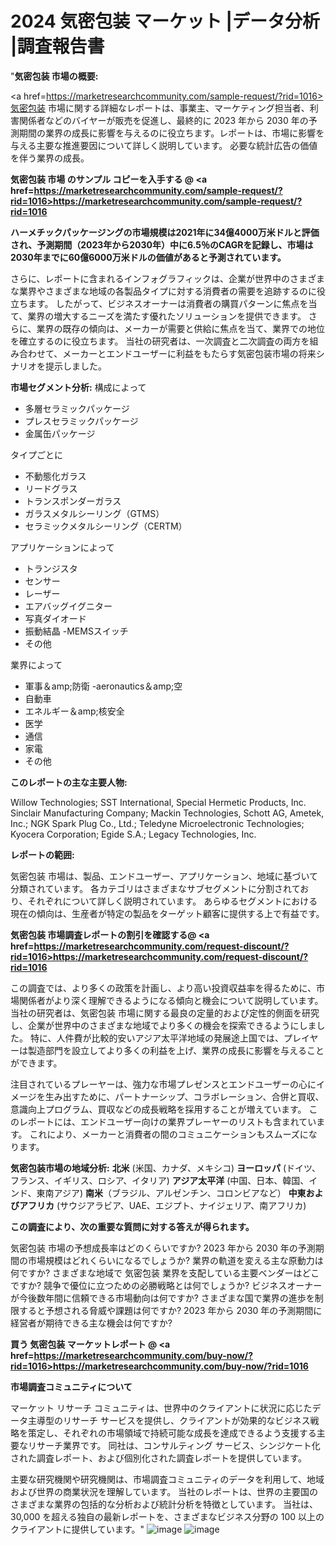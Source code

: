 # 2024 気密包装 マーケット |データ分析 |調査報告書
"<strong>気密包装 市場の概要:</strong>

<a href=https://marketresearchcommunity.com/sample-request/?rid=1016>気密包装</a> 市場に関する詳細なレポートは、事業主、マーケティング担当者、利害関係者などのバイヤーが販売を促進し、最終的に 2023 年から 2030 年の予測期間の業界の成長に影響を与えるのに役立ちます。レポートは、市場に影響を与える主要な推進要因について詳しく説明しています。 必要な統計広告の価値を伴う業界の成長。

<strong>気密包装 市場 のサンプル コピーを入手する @ <a href=https://marketresearchcommunity.com/sample-request/?rid=1016>https://marketresearchcommunity.com/sample-request/?rid=1016</a></strong>

<strong>ハーメチックパッケージングの市場規模は2021年に34億4000万米ドルと評価され、予測期間（2023年から2030年）中に6.5％のCAGRを記録し、市場は2030年までに60億6000万米ドルの価値があると予測されています。</strong>

さらに、レポートに含まれるインフォグラフィックは、企業が世界中のさまざまな業界やさまざまな地域の各製品タイプに対する消費者の需要を追跡するのに役立ちます。 したがって、ビジネスオーナーは消費者の購買パターンに焦点を当て、業界の増大するニーズを満たす優れたソリューションを提供できます。 さらに、業界の既存の傾向は、メーカーが需要と供給に焦点を当て、業界での地位を確立するのに役立ちます。 当社の研究者は、一次調査と二次調査の両方を組み合わせて、メーカーとエンドユーザーに利益をもたらす気密包装市場の将来シナリオを提示しました。

<strong>市場セグメント分析:</strong>
構成によって

- 多層セラミックパッケージ
- プレスセラミックパッケージ
- 金属缶パッケージ

タイプごとに

- 不動態化ガラス
- リードグラス
- トランスポンダーガラス
- ガラスメタルシーリング（GTMS）
- セラミックメタルシーリング（CERTM）

アプリケーションによって

- トランジスタ
- センサー
- レーザー
- エアバッグイグニター
- 写真ダイオード
- 振動結晶
-MEMSスイッチ
- その他

業界によって

- 軍事＆amp;防衛
-aeronautics＆amp;空
- 自動車
- エネルギー＆amp;核安全
- 医学
- 通信
- 家電
- その他

<strong>このレポートの主な主要人物:</strong>

Willow Technologies; SST International, Special Hermetic Products, Inc. Sinclair Manufacturing Company; Mackin Technologies, Schott AG, Ametek, Inc.; NGK Spark Plug Co., Ltd.; Teledyne Microelectronic Technologies; Kyocera Corporation; Egide S.A.; Legacy Technologies, Inc.



<strong>レポートの範囲:</strong>

気密包装 市場は、製品、エンドユーザー、アプリケーション、地域に基づいて分類されています。 各カテゴリはさまざまなサブセグメントに分割されており、それぞれについて詳しく説明されています。 あらゆるセグメントにおける現在の傾向は、生産者が特定の製品をターゲット顧客に提供する上で有益です。

<strong>気密包装 市場調査レポートの割引を確認する@ <a href=https://marketresearchcommunity.com/request-discount/?rid=1016>https://marketresearchcommunity.com/request-discount/?rid=1016</a></strong>

この調査では、より多くの政策を計画し、より高い投資収益率を得るために、市場関係者がより深く理解できるようになる傾向と機会について説明しています。 当社の研究者は、気密包装 市場に関する最良の定量的および定性的側面を研究し、企業が世界中のさまざまな地域でより多くの機会を探索できるようにしました。 特に、人件費が比較的安いアジア太平洋地域の発展途上国では、プレイヤーは製造部門を設立してより多くの利益を上げ、業界の成長に影響を与えることができます。

注目されているプレーヤーは、強力な市場プレゼンスとエンドユーザーの心にイメージを生み出すために、パートナーシップ、コラボレーション、合併と買収、意識向上プログラム、買収などの成長戦略を採用することが増えています。 このレポートには、エンドユーザー向けの業界プレーヤーのリストも含まれています。 これにより、メーカーと消費者の間のコミュニケーションもスムーズになります。

<strong>気密包装市場の地域分析:</strong>
<strong>北米</strong> (米国、カナダ、メキシコ)
<strong>ヨーロッパ</strong> (ドイツ、フランス、イギリス、ロシア、イタリア)
<strong>アジア太平洋</strong> (中国、日本、韓国、インド、東南アジア)
<strong>南米</strong>（ブラジル、アルゼンチン、コロンビアなど）
<strong>中東およびアフリカ</strong> (サウジアラビア、UAE、エジプト、ナイジェリア、南アフリカ)

<strong>この調査により、次の重要な質問に対する答えが得られます。</strong>

気密包装 市場の予想成長率はどのくらいですか? 2023 年から 2030 年の予測期間の市場規模はどれくらいになるでしょうか?
業界の軌道を変える主な原動力は何ですか?
さまざまな地域で 気密包装 業界を支配している主要ベンダーはどこですか? 競争で優位に立つための必勝戦略とは何でしょうか?
ビジネスオーナーが今後数年間に信頼できる市場動向は何ですか?
さまざまな国で業界の進歩を制限すると予想される脅威や課題は何ですか?
2023 年から 2030 年の予測期間に経営者が期待できる主な機会は何ですか?

<strong>買う 気密包装 マーケットレポート @ <a href=https://marketresearchcommunity.com/buy-now/?rid=1016>https://marketresearchcommunity.com/buy-now/?rid=1016</a></strong>

<strong>市場調査コミュニティについて</strong>

マーケット リサーチ コミュニティは、世界中のクライアントに状況に応じたデータ主導型のリサーチ サービスを提供し、クライアントが効果的なビジネス戦略を策定し、それぞれの市場領域で持続可能な成長を達成できるよう支援する主要なリサーチ業界です。 同社は、コンサルティング サービス、シンジケート化された調査レポート、および個別化された調査レポートを提供しています。

主要な研究機関や研究機関は、市場調査コミュニティのデータを利用して、地域および世界の商業状況を理解しています。 当社のレポートは、世界の主要国のさまざまな業界の包括的な分析および統計分析を特徴としています。 当社は、30,000 を超える独自の最新レポートを、さまざまなビジネス分野の 100 以上のクライアントに提供しています。"
![image](https://github.com/Gargi1522/MRC/assets/158283091/27be46d6-c572-4617-bcfe-d5e7722b561f)
![image](https://github.com/Gargi1522/MRC/assets/158283091/0e9428b4-d6c4-407b-bfd0-c79716b2e029)
